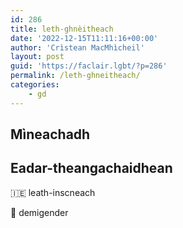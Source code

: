 ```yaml
---
id: 286
title: leth-ghnèitheach
date: '2022-12-15T11:11:16+00:00'
author: 'Crìstean MacMhìcheil'
layout: post
guid: 'https://faclair.lgbt/?p=286'
permalink: /leth-ghneitheach/
categories:
    - gd
---
```


## Mìneachadh

## Eadar-theangachaidhean

&#x1f1ee;&#x1f1ea; leath-inscneach

&#x1f3f4;&#xe0067;&#xe0062;&#xe0065;&#xe006e;&#xe0067;&#xe007f; demigender
